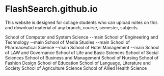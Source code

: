 # FlashSearch.github.io
This website is designed for collage students who can upload notes on this and download material of any branch, course, semester, subjects.  


School of Computer and System Science --main
School of Engineering and Technology --main
School of Media Studies --main
School of Pharmaceutical Science --main
School of Hotel Management --main
School of LAW and Governance
School of Life and Basic Sciences
School of Social Sciences
School of Business and Management
School of Nursing
School of Fashion Design
School of Education
School of Language, Literature and Society
School of Agriculture Science
School of Allied Health Science